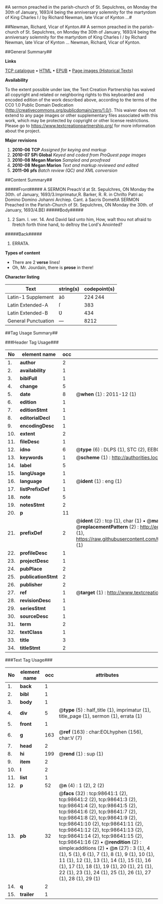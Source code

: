 #A sermon preached in the parish-church of St. Sepulchres, on Monday the 30th of January, 1693/4 being the anniversary solemnity for the martyrdom of King Charles I / by Richard Newman, late Vicar of Kynton ...#

##Newman, Richard, Vicar of Kynton.##
A sermon preached in the parish-church of St. Sepulchres, on Monday the 30th of January, 1693/4 being the anniversary solemnity for the martyrdom of King Charles I / by Richard Newman, late Vicar of Kynton ...
Newman, Richard, Vicar of Kynton.

##General Summary##

**Links**

[TCP catalogue](http://www.ota.ox.ac.uk/tcp/)  • 
[HTML](http://tei.it.ox.ac.uk/tcp/Texts-HTML/free/A53/A53104.html)  • 
[EPUB](http://tei.it.ox.ac.uk/tcp/Texts-EPUB/free/A53/A53104.epub) • 
[Page images (Historical Texts)](https://historicaltexts.jisc.ac.uk/eebo-13242246e)

**Availability**

To the extent possible under law, the Text Creation Partnership has waived all copyright and related or neighboring rights to this keyboarded and encoded edition of the work described above, according to the terms of the CC0 1.0 Public Domain Dedication (http://creativecommons.org/publicdomain/zero/1.0/). This waiver does not extend to any page images or other supplementary files associated with this work, which may be protected by copyright or other license restrictions. Please go to https://www.textcreationpartnership.org/ for more information about the project.

**Major revisions**

1. __2010-06__ __TCP__ *Assigned for keying and markup*
1. __2010-07__ __SPi Global__ *Keyed and coded from ProQuest page images*
1. __2010-08__ __Megan Marion__ *Sampled and proofread*
1. __2010-08__ __Megan Marion__ *Text and markup reviewed and edited*
1. __2011-06__ __pfs__ *Batch review (QC) and XML conversion*

##Content Summary##

#####Front#####
A SERMON Preach'd at St. Sepulchres, ON Monday the 30th. of January, 1693/3.Imprimatur,R. Barker, R. R. in Chriſto Patri ac Domino Domino Johanni Archiep. Cant. à Sacris DomeſtA SERMON Preached in the Parish-Church of St. Sepulchres, ON Monday the 30th. of January, 1693/4.BEI
#####Body#####

1. 2 Sam. I. ver. 14.
And David ſaid unto him, How, waſt thou not afraid to ſtretch forth thine hand, to deſtroy the Lord's Anointed?

#####Back#####

1. ERRATA.

**Types of content**

  * There are 2 **verse** lines!
  * Oh, Mr. Jourdain, there is **prose** in there!

**Character listing**


|Text|string(s)|codepoint(s)|
|---|---|---|
|Latin-1 Supplement|àô|224 244|
|Latin Extended-A|ſ|383|
|Latin Extended-B|Ʋ|434|
|General Punctuation|—|8212|

##Tag Usage Summary##

###Header Tag Usage###

|No|element name|occ|attributes|
|---|---|---|---|
|1.|__author__|2||
|2.|__availability__|1||
|3.|__biblFull__|1||
|4.|__change__|5||
|5.|__date__|8| @__when__ (1) : 2011-12 (1)|
|6.|__edition__|1||
|7.|__editionStmt__|1||
|8.|__editorialDecl__|1||
|9.|__encodingDesc__|1||
|10.|__extent__|2||
|11.|__fileDesc__|1||
|12.|__idno__|6| @__type__ (6) : DLPS (1), STC (2), EEBO-CITATION (1), OCLC (1), VID (1)|
|13.|__keywords__|1| @__scheme__ (1) : http://authorities.loc.gov/ (1)|
|14.|__label__|5||
|15.|__langUsage__|1||
|16.|__language__|1| @__ident__ (1) : eng (1)|
|17.|__listPrefixDef__|1||
|18.|__note__|5||
|19.|__notesStmt__|2||
|20.|__p__|11||
|21.|__prefixDef__|2| @__ident__ (2) : tcp (1), char (1)  •  @__matchPattern__ (2) : ([0-9\-]+):([0-9IVX]+) (1), (.+) (1)  •  @__replacementPattern__ (2) : http://eebo.chadwyck.com/downloadtiff?vid=$1&page=$2 (1), https://raw.githubusercontent.com/textcreationpartnership/Texts/master/tcpchars.xml#$1 (1)|
|22.|__profileDesc__|1||
|23.|__projectDesc__|1||
|24.|__pubPlace__|2||
|25.|__publicationStmt__|2||
|26.|__publisher__|2||
|27.|__ref__|1| @__target__ (1) : http://www.textcreationpartnership.org/docs/. (1)|
|28.|__revisionDesc__|1||
|29.|__seriesStmt__|1||
|30.|__sourceDesc__|1||
|31.|__term__|2||
|32.|__textClass__|1||
|33.|__title__|3||
|34.|__titleStmt__|2||


###Text Tag Usage###

|No|element name|occ|attributes|
|---|---|---|---|
|1.|__back__|1||
|2.|__bibl__|1||
|3.|__body__|1||
|4.|__div__|5| @__type__ (5) : half_title (1), imprimatur (1), title_page (1), sermon (1), errata (1)|
|5.|__front__|1||
|6.|__g__|163| @__ref__ (163) : char:EOLhyphen (156), char:V (7)|
|7.|__head__|2||
|8.|__hi__|199| @__rend__ (1) : sup (1)|
|9.|__item__|2||
|10.|__l__|2||
|11.|__list__|1||
|12.|__p__|52| @__n__ (4) : 1 (2), 2 (2)|
|13.|__pb__|32| @__facs__ (32) : tcp:98641:1 (2), tcp:98641:2 (2), tcp:98641:3 (2), tcp:98641:4 (2), tcp:98641:5 (2), tcp:98641:6 (2), tcp:98641:7 (2), tcp:98641:8 (2), tcp:98641:9 (2), tcp:98641:10 (2), tcp:98641:11 (2), tcp:98641:12 (2), tcp:98641:13 (2), tcp:98641:14 (2), tcp:98641:15 (2), tcp:98641:16 (2)  •  @__rendition__ (2) : simple:additions (2)  •  @__n__ (27) : 3 (1), 4 (1), 5 (1), 6 (1), 7 (1), 8 (1), 9 (1), 10 (1), 11 (1), 12 (1), 13 (1), 14 (1), 15 (1), 16 (1), 17 (1), 18 (1), 19 (1), 20 (1), 21 (1), 22 (1), 23 (1), 24 (1), 25 (1), 26 (1), 27 (1), 28 (1), 29 (1)|
|14.|__q__|2||
|15.|__trailer__|1||
